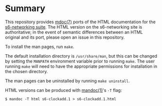 # Summary

This repository provides [mdoc(7)](https://man.openbsd.org/mdoc.7)
ports of the HTML documentation for the [s6-networking
suite](http://skarnet.org/software/s6-networking/). The HTML version
on the s6-networking site is authoritative; in the event of semantic
differences between an HTML original and its port, please open an
issue in this repository.

To install the man pages, run `make`.

The default installation directory is `/usr/share/man`, but this can
be changed by setting the `MANPATH` environment variable prior to
running `make`.  The user running `make` will need to have the
appropriate permissions for installation in the chosen directory.

The man pages can be uninstalled by running `make uninstall`.

HTML versions can be produced with
[mandoc(1)](https://man.openbsd.org/mandoc.1)'s `-T` flag:

```
$ mandoc -T html s6-clockadd.1 > s6-clockadd.1.html
```
